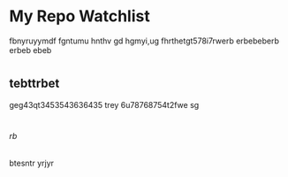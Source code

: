 # <H1>My Repo Watchlist
fbnyruyymdf fgntumu hnthv gd hgmyi,ug fhrthetgt578i7rwerb
erbebeberb
erbeb
ebeb
# <h2> tebttrbet
geg43qt3453543636435
trey
6u78768754t2fwe
sg
# <h6> rb
btesntr
yrjyr

